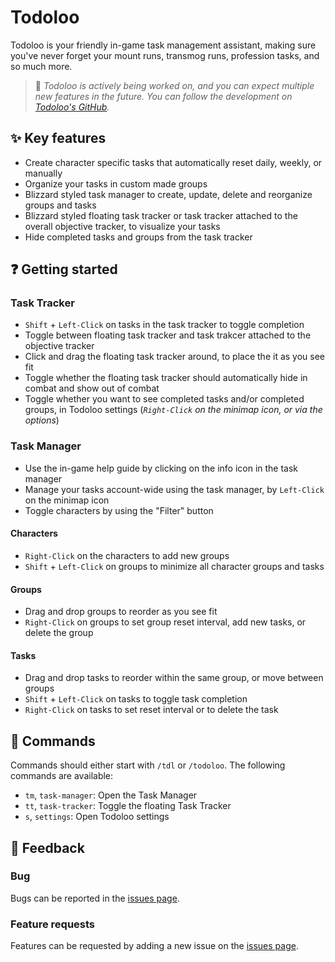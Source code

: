 # Todoloo
Todoloo is your friendly in-game task management assistant, making sure you've never forget your mount runs, transmog runs, profession tasks, and so much more.

> 🚧 *Todoloo is actively being worked on, and you can expect multiple new features in the future.
> You can follow the development on [Todoloo's GitHub](https://github.com/Todoloo-WoW/Todoloo).*

## ✨ Key features
* Create character specific tasks that automatically reset daily, weekly, or manually
* Organize your tasks in custom made groups
* Blizzard styled task manager to create, update, delete and reorganize groups and tasks
* Blizzard styled floating task tracker or task tracker attached to the overall objective tracker, to visualize your tasks
* Hide completed tasks and groups from the task tracker

## ❓ Getting started
### Task Tracker
* `Shift` + `Left-Click` on tasks in the task tracker to toggle completion
* Toggle between floating task tracker and task trakcer attached to the objective tracker
* Click and drag the floating task tracker around, to place the it as you see fit
* Toggle whether the floating task tracker should automatically hide in combat and show out of combat
* Toggle whether you want to see completed tasks and/or completed groups, in Todoloo settings (_`Right-Click` on the minimap icon, or via the options_)

### Task Manager
* Use the in-game help guide by clicking on the info icon in the task manager
* Manage your tasks account-wide using the task manager, by `Left-Click` on the minimap icon
* Toggle characters by using the "Filter" button

#### Characters
* `Right-Click` on the characters to add new groups
* `Shift` + `Left-Click` on groups to minimize all character groups and tasks

#### Groups
* Drag and drop groups to reorder as you see fit
* `Right-Click` on groups to set group reset interval, add new tasks, or delete the group

#### Tasks
* Drag and drop tasks to reorder within the same group, or move between groups
* `Shift` + `Left-Click` on tasks to toggle task completion
* `Right-Click` on tasks to set reset interval or to delete the task

## 📧 Commands
Commands should either start with `/tdl` or `/todoloo`. The following commands are available:
* `tm`, `task-manager`: Open the Task Manager
* `tt`, `task-tracker`: Toggle the floating Task Tracker
* `s`, `settings`: Open Todoloo settings

## 📣 Feedback
### Bug
Bugs can be reported in the [issues page](https://github.com/Todoloo-WoW/Todoloo/issues).

### Feature requests
Features can be requested by adding a new issue on the [issues page](https://github.com/Todoloo-WoW/Todoloo/issues).